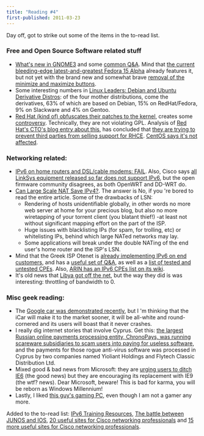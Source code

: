 ```yaml
---
title: "Reading #4"
first-published: 2011-03-23
---
```


Day off, got to strike out some of the items in the to-read list.

<!-- read more -->

### Free and Open Source Software related stuff ###

<ul>
<li><a href="http://www.gnome3.org/index.html" title="GNOME3">What's new in GNOME3</a> and some <a href="http://www.gnome3.org/faq.html" title="GNOME3 Q&A">common Q&A</a>. Mind that <a href="http://fedoraproject.org/wiki/Releases/15" title="Fedora 15 Alpha">the current bleeding-edge latest-and-greatest Fedora 15 Alpha</a> already features it, but not yet with the brand new and somewhat brave <a href="https://afaikblog.wordpress.com/2011/03/01/where-did-the-buttons-go/">removal of the minimize and maximize buttons</a>.</li>
<li>Some interesting numbers in <a href="http://itmanagement.earthweb.com/osrc/article.php/3926941/Linux-Leaders-Debian-and-Ubuntu-Derivative-Distros.htm" title="Mother Distros and derivatives">Linux Leaders: Debian and Ubuntu Derivative Distros</a>: of the four mother distributions, come the derivatives, 63% of which are based on Debian, 15% on RedHat/Fedora, 9% on Slackware and 4% on Gentoo.</li>
<li><a href="http://lwn.net/Articles/430098/">Red Hat (kind of) obfuscates their patches to the kernel</a>, creates some <a href="http://www.h-online.com/open/news/item/Controversy-surrounds-Red-Hat-s-obfuscated-source-code-release-1200554.html">controversy</a>. Technically, they are not violating GPL. Analysis of <a href="http://press.redhat.com/2011/03/04/commitment-to-open/">Red Hat's CTO's blog entry about this</a>, has concluded that <a href="http://www.h-online.com/open/news/item/Red-Hat-defends-changes-to-kernel-source-distribution-1202733.html">they are trying to prevent third parties from selling support for RHCE</a>. <a href="https://www.centos.org/modules/newbb/viewtopic.php?topic_id=29147&start=280">CentOS says it's not affected</a>.</li>
</ul>
<h3>Networking related:</h3>
<ul>
<li><a href="http://www.networkworld.com/news/2011/030411-ipv6-home-routers.html" title="IPv6 try-outs on home networking equipment not good.">IPv6 on home routers and DSL/cable modems: FAIL</a>. Also, Cisco says <a href="http://www.networkworld.com/news/2011/020811-cisco-linksys-ipv6.html" title="LinkSys are not yet IPv6 capable">all LinkSys equipment released so far does not support IPv6</a>, but the open firmware community disagrees, as both OpenWRT and DD-WRT do.</li>
<li><a href="http://www.networkworld.com/community/blog/can-large-scale-nat-save-ipv4" title="Why Large Scale NAT will not save the internet.">Can Large Scale NAT Save IPv4?</a>. The answer is No, if you 're bored to read the entire article. Some of the drawbacks of LSN:<ul><li>Rendering of hosts unidentifiable globally, in other words no more web server at home for your precious blog, but also no more wiretapping of your torrent client (you blatant thief!) -at least not without significant mapping effort on the part of the ISP.</li><li>Huge issues with blacklisting IPs (for spam, for trolling, etc) or whitelisting IPs, behind which large NATed networks may lay.</li><li>Some applications will break under the double NATing of the end user's home router and the ISP's LSN.</li></ul></li>
<li>
    Mind that the Greek ISP Otenet is <a href="https://web.archive.org/web/20110808125945/ipv6.ote.gr/" title="IPv6 pilot implementation by Greek ISP Otenet">already implementing IPv6 on end customers</a>,
    and has a <a href="https://web.archive.org/web/20110404090022/http://ipv6.otenet.gr/?page_id=71" title="Otenet's IPv6 FAQ">useful set of Q&A</a>,
    as well as a <a href="https://web.archive.org/web/20110404085642/http://ipv6.otenet.gr/?page_id=43" title="Otenet's list of supported IPv6 CPEs">list of tested and untested CPEs</a>. 
    Also, <a href="http://www.getipv6.info/index.php/Broadband_CPE" title="ARIN's list of IPv6 CPEs">ARIN has an IPv6 CPEs list on its wiki</a>.
</li>
<li>It's old news that <a href="http://www.ibtimes.com/articles/118969/20110304/libya-cuts-off-internet-engages-kill-switch.htm">Libya got off the net</a>, but the way they did is was interesting: throttling of bandwidth to 0.</li>
</ul>
<h3>Misc geek reading:</h3>
<ul>
<li>The <a href="https://web.archive.org/web/20110321060258/http://www.ispyce.com/2011/03/smarter-than-you-think-google-cars.html" title="Google car demonstration">Google car was demonstrated recently</a>, but I 'm thinking that the iCar will make it to the market sooner, it will be all-white and round-cornered and its users will boast that it never crashes.</li>
<li>I really dig internet stories that involve Cyprus. Get this: <a href="http://krebsonsecurity.com/2011/03/chronopays-scareware-diaries/">the largest Russian online payments processing entity, ChronoPays, was running scareware subsidiaries to scam users into paying for useless software</a>, and the payments for those rogue anti-virus software was processed in Cyprus by two companies named Yioliant Holdings and Flytech Classic Distribution Ltd.</li>
<li>Mixed good & bad news from Microsoft: they are <a href="http://ie6countdown.com/">urging users to ditch IE6</a> (the good news) but they are encouraging its replacement with IE9 (the wtf? news). Dear Microsoft, beware! This is bad for karma, you will be reborn as Windows Millennium!</li>
<li>Lastly, I liked <a href="http://hardforum.com/showthread.php?t=1585257" title="Sub-$1000 3-monitors gaming PC">this guy's gaming PC</a>, even though I am not a gamer any more.</li>
</ul>
Added to the to-read list: <a href="http://www.networkworld.com/community/node/72290">IPv6 Training Resources</a>, <a href="http://www.networkworld.com/slideshows/2008/041708-junos-vs-ios.html?ap1=rcb">The battle between JUNOS and IOS</a>, <a href="http://www.networkworld.com/community/node/25115?ap1=rcb">20 useful sites for Cisco networking professionals</a> and <a href="http://www.networkworld.com/slideshows/2011/012611-cisco.html">15 more useful sites for Cisco networking professionals</a>.

